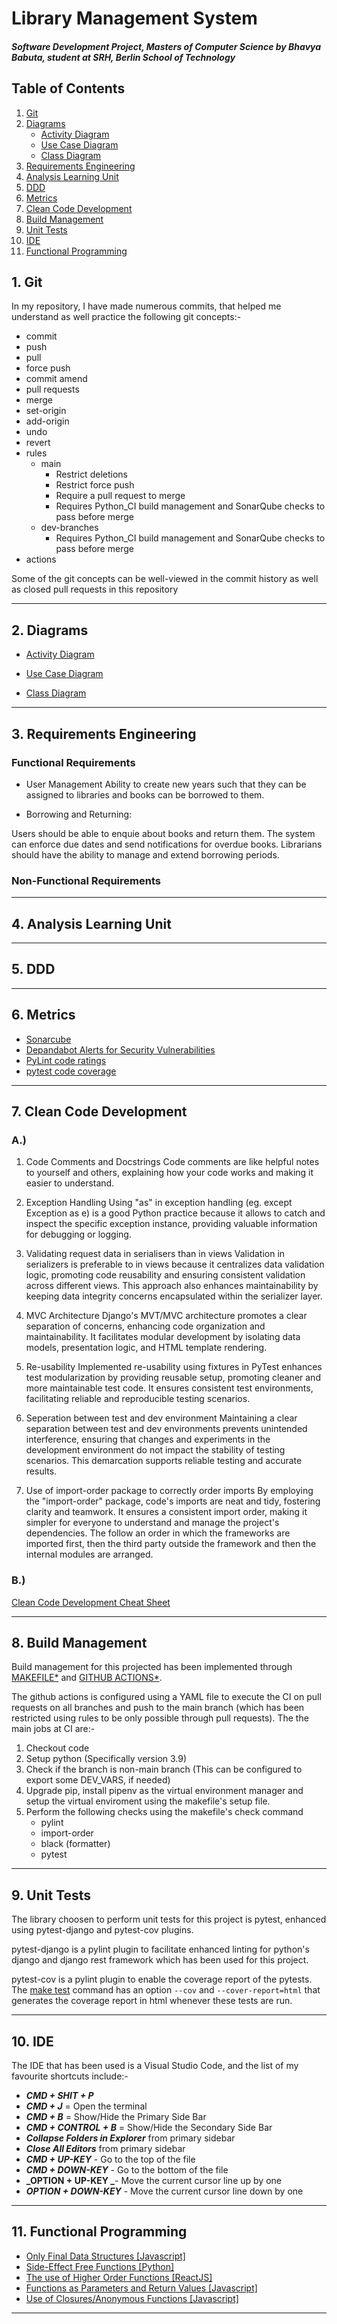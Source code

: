 # Library Management System

#### ***Software Development Project, Masters of Computer Science by Bhavya Babuta, student at SRH, Berlin School of Technology***

## Table of Contents

1. [Git](#git)
2. [Diagrams](#diagrams)
   - [Activity Diagram](#activity-diagram)
   - [Use Case Diagram](#use-case-diagram)
   - [Class Diagram](#class-diagram)
3. [Requirements Engineering](#requirements-engineering)
4. [Analysis Learning Unit](#analysis-learning-unit)
5. [DDD](#ddd)
6. [Metrics](#metrics)
7. [Clean Code Development](#clean-code-development)
8. [Build Management](#build-management)
9. [Unit Tests](#unit-tests)
10. [IDE](#ide)
11. [Functional Programming](#functional-programming)

## 1. Git

In my repository, I have made numerous commits, that helped me understand as well practice the following git concepts:-

- commit
- push
- pull
- force push
- commit amend
- pull requests
- merge
- set-origin
- add-origin
- undo
- revert
- rules
  - main
    - Restrict deletions
    - Restrict force push
    - Require a pull request to merge
    - Requires Python_CI build management and SonarQube checks to pass before merge
  - dev-branches
    - Requires Python_CI build management and SonarQube checks to pass before merge
- actions

Some of the git concepts can be well-viewed in the commit history as well as closed pull requests in this repository

---

## 2. Diagrams

- [Activity Diagram](https://github.com/babutabhavya/Software-Development-SEM-1/blob/main/images/diagrams/Activity-Diagram.png?raw=true)

- [Use Case Diagram](https://github.com/babutabhavya/Software-Development-SEM-1/blob/main/images/diagrams/Use-Case-Diagram.png?raw=true)

- [Class Diagram](https://github.com/babutabhavya/Software-Development-SEM-1/blob/main/images/diagrams/Class-Diagram.png?raw=true)

---

## 3. Requirements Engineering

### Functional Requirements

- User Management
Ability to create new years such that they can be assigned to libraries and books can be borrowed to them.

- Borrowing and Returning:

Users should be able to enquie about books and return them. The system can enforce due dates and send notifications for overdue books. Librarians should have the ability to manage and extend borrowing periods.

### Non-Functional Requirements

---

## 4. Analysis Learning Unit

---

## 5. DDD

---

## 6. Metrics

- [Sonarcube](https://github.com/babutabhavya/Software-Development-SEM-1/blob/main/images/sonarcube/quality_gate_passed.png)
- [Depandabot Alerts for Security Vulnerabilities](https://github.com/babutabhavya/Software-Development-SEM-1/blob/main/images/dependabot/dependabot.png)
- [PyLint code ratings](https://github.com/babutabhavya/Software-Development-SEM-1/blob/main/images/pylint/pylint.png)
- [pytest code coverage](https://github.com/babutabhavya/Software-Development-SEM-1/blob/main/images/pytest/pytest.png)

---

## 7. Clean Code Development

### A.)

1. Code Comments and Docstrings
Code comments are like helpful notes to yourself and others, explaining how your code works and making it easier to understand.

2. Exception Handling
Using "as" in exception handling (eg. except Exception as e) is a good Python practice because it allows to catch and inspect the specific exception instance, providing valuable information for debugging or logging.

3. Validating request data in serialisers than in views
Validation in serializers is preferable to in views because it centralizes data validation logic, promoting code reusability and ensuring consistent validation across different views. This approach also enhances maintainability by keeping data integrity concerns encapsulated within the serializer layer.

4. MVC Architecture
Django's MVT/MVC architecture promotes a clear separation of concerns, enhancing code organization and maintainability. It facilitates modular development by isolating data models, presentation logic, and HTML template rendering.

5. Re-usability
Implemented re-usability using fixtures in PyTest enhances test modularization by providing reusable setup, promoting cleaner and more maintainable test code. It ensures consistent test environments, facilitating reliable and reproducible testing scenarios.

6. Seperation between test and dev environment
Maintaining a clear separation between test and dev environments prevents unintended interference, ensuring that changes and experiments in the development environment do not impact the stability of testing scenarios. This demarcation supports reliable testing and accurate results.

7. Use of import-order package to correctly order imports
By employing the "import-order" package, code's imports are neat and tidy, fostering clarity and teamwork. It ensures a consistent import order, making it simpler for everyone to understand and manage the project's dependencies. The follow an order in which the frameworks are imported first, then the third party outside the framework and then the internal modules are arranged.


### B.)

[Clean Code Development Cheat Sheet](https://github.com/babutabhavya/Software-Development-SEM-1/blob/main/docs/sonarcube/clean-code-development.pdf)

---

## 8. Build Management

Build management for this projected has been implemented through [MAKEFILE\*](https://github.com/babutabhavya/Software-Development-SEM-1/blob/main/Makefile) and [GITHUB ACTIONS\*](https://github.com/babutabhavya/Software-Development-SEM-1/blob/main/.github/workflows/deploy.yml).

The github actions is configured using a YAML file to execute the CI on pull requests on all branches and push to the main branch (which has been restricted using rules to be only possible through pull requests). The the main jobs at CI are:-

1. Checkout code
2. Setup python (Specifically version 3.9)
3. Check if the branch is non-main branch (This can be configured to export some DEV_VARS, if needed)
4. Upgrade pip, install pipenv as the virtual environment manager and setup the virtual enviroment using the makefile's setup file.
5. Perform the following checks using the makefile's check command
   - pylint
   - import-order
   - black (formatter)
   - pytest

---

## 9. Unit Tests

The library choosen to perform unit tests for this project is pytest, enhanced using pytest-django and pytest-cov plugins.

pytest-django is a pylint plugin to facilitate enhanced linting for python's django and django rest framework which has been used for this project.

pytest-cov is a pylint plugin to enable the coverage report of the pytests. The [make test](https://github.com/babutabhavya/Software-Development-SEM-1/blob/bb25be984994588cfc22277588d424446d2331a4/Makefile#L32) command has an option `--cov` and `--cover-report=html` that generates the coverage report in html whenever these tests are run.

---

## 10. IDE

The IDE that has been used is a Visual Studio Code, and the list of my favourite shortcuts include:-

- **_CMD + SHIT + P_**
- **_CMD + J_** = Open the terminal
- **_CMD + B_** = Show/Hide the Primary Side Bar
- **_CMD + CONTROL + B_** = Show/Hide the Secondary Side Bar
- **_Collapse Folders in Explorer_** from primary sidebar
- **_Close All Editors_** from primary sidebar
- **_CMD + UP-KEY_** - Go to the top of the file
- **_CMD + DOWN-KEY_** - Go to the bottom of the file
- **_OPTION + UP-KEY _**- Move the current cursor line up by one
- **_OPTION + DOWN-KEY_** - Move the current cursor line down by one

---

## 11. Functional Programming

- [Only Final Data Structures [Javascript]](https://github.com/babutabhavya/Software-Development-SEM-1/blob/main/functional-programming/final-data-structure/main.py)
- [Side-Effect Free Functions [Python]](https://github.com/babutabhavya/Software-Development-SEM-1/blob/main/functional-programming/side-effect-free-functions/index.js)
- [The use of Higher Order Functions [ReactJS]](https://github.com/babutabhavya/Software-Development-SEM-1/blob/main/functional-programming/hoc/withSideBar.jsx)
- [Functions as Parameters and Return Values [Javascript]](https://github.com/babutabhavya/Software-Development-SEM-1/blob/main/functional-programming/functions-as-params-return-vals/index.js)
- [Use of Closures/Anonymous Functions [Javascript]](https://github.com/babutabhavya/Software-Development-SEM-1/blob/main/functional-programming/anonymous-functions/index.js)

---
